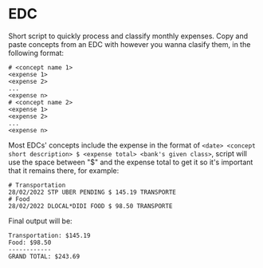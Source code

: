 # EDC

Short script to quickly process and classify monthly expenses. Copy and paste concepts from an EDC with however you wanna clasify them, in the following format:

```
# <concept name 1>
<expense 1>
<expense 2>
...
<expense n>
# <concept name 2>
<expense 1>
<expense 2>
...
<expense n>
```

Most EDCs' concepts include the expense in the format of `<date> <concept short description> $ <expense total> <bank's given class>`, script will use the space between "$" and the expense total to get it so it's important that it remains there, for example:

```
# Transportation
28/02/2022 STP UBER PENDING $ 145.19 TRANSPORTE
# Food
28/02/2022 DLOCAL*DIDI FOOD $ 98.50 TRANSPORTE
```

Final output will be:

```
Transportation: $145.19
Food: $98.50
------------
GRAND TOTAL: $243.69
```